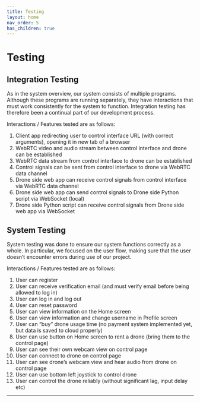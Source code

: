 ```yaml
---
title: Testing
layout: home
nav_order: 5
has_children: true
---
```


# Testing

## Integration Testing
  
As in the system overview, our system consists of multiple programs. Although these programs are running separately, they have interactions that must work consistently for the system to function. Integration testing has therefore been a continual part of our development process.  
  
Interactions / Features tested are as follows:  
1. Client app redirecting user to control interface URL (with correct arguments), opening it in new tab of a browser  
2. WebRTC video and audio stream between control interface and drone can be established  
3. WebRTC data stream from control interface to drone can be established  
4. Control signals can be sent from control interface to drone via WebRTC data channel  
5. Drone side web app can receive control signals from control interface via WebRTC data channel  
6. Drone side web app can send control signals to Drone side Python script via WebSocket (local)  
7. Drone side Python script can receive control signals from Drone side web app via WebSocket
  
## System Testing
  
System testing was done to ensure our system functions correctly as a whole. In particular, we focused on the user flow, making sure that the user doesn’t encounter errors during use of our project.  
  
Interactions / Features tested are as follows:  
1. User can register  
2. User can receive verification email (and must verify email before being allowed to log in)  
3. User can log in and log out  
4. User can reset password  
5. User can view information on the Home screen  
6. User can view information and change username in Profile screen  
7. User can “buy” drone usage time (no payment system implemented yet, but data is saved to cloud properly)  
8. User can use button on Home screen to rent a drone (bring them to the control page)  
9. User can see their own webcam view on control page  
10. User can connect to drone on control page  
11. User can see drone’s webcam view and hear audio from drone on control page  
12. User can use bottom left joystick to control drone  
13. User can control the drone reliably (without significant lag, input delay etc)  









----

[Just the Docs]: https://just-the-docs.github.io/just-the-docs/
[GitHub Pages]: https://docs.github.com/en/pages
[README]: https://github.com/just-the-docs/just-the-docs-template/blob/main/README.md
[Jekyll]: https://jekyllrb.com
[GitHub Pages / Actions workflow]: https://github.blog/changelog/2022-07-27-github-pages-custom-github-actions-workflows-beta/
[use this template]: https://github.com/just-the-docs/just-the-docs-template/generate
